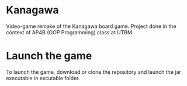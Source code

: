 # Kanagawa
Video-game remake of the Kanagawa board game.
Project done in the context of AP4B (OOP Programming) class at UTBM.

# Launch the game
To launch the game, download or clone the repository and launch the jar executable in excutable folder.
